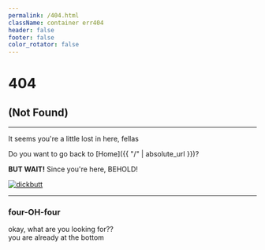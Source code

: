 ```yaml
---
permalink: /404.html
className: container err404
header: false
footer: false
color_rotator: false
---
```


# 404[](# '{">":"find","tag":"main","className":"align-center"}')

## (Not Found)

---

It seems you're a little lost in here, fellas

Do you want to go back to [Home]({{ "/" | absolute_url }})?

**BUT WAIT!** Since you're here, BEHOLD!

[![dickbutt][img]][uri]

---

### four-OH-four

okay, what are you looking for??<br>
you are already at the bottom

[img]: https://gunawan.wijaya.cc/assets/images/dickbutt.gif '{">":"wrap","tag":"figure","figcaption":"click the dickbutt"}'
[uri]: https://gunawan.wijaya.cc/assets/sounds/dickbutt.mp3 '[{">":"audio","attr":"loop"}]'
